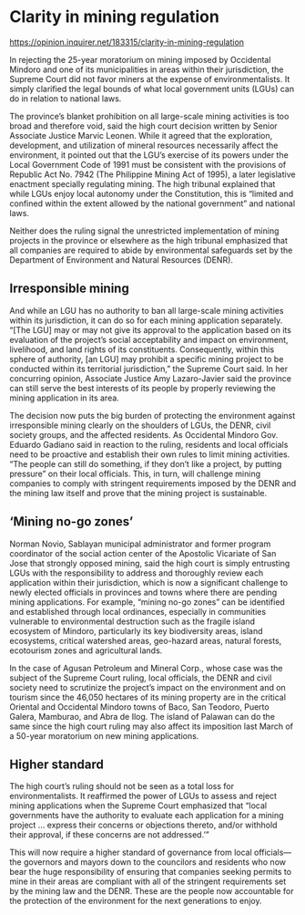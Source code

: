 # Clarity in mining regulation

https://opinion.inquirer.net/183315/clarity-in-mining-regulation



In rejecting the 25-year moratorium on mining imposed by Occidental Mindoro and one of its municipalities in areas within their jurisdiction, the Supreme Court did not favor miners at the expense of environmentalists. It simply clarified the legal bounds of what local government units (LGUs) can do in relation to national laws.

The province’s blanket prohibition on all large-scale mining activities is too broad and therefore void, said the high court decision written by Senior Associate Justice Marvic Leonen. While it agreed that the exploration, development, and utilization of mineral resources necessarily affect the environment, it pointed out that the LGU’s exercise of its powers under the Local Government Code of 1991 must be consistent with the provisions of Republic Act No. 7942 (The Philippine Mining Act of 1995), a later legislative enactment specially regulating mining. The high tribunal explained that while LGUs enjoy local autonomy under the Constitution, this is “limited and confined within the extent allowed by the national government” and national laws.

Neither does the ruling signal the unrestricted implementation of mining projects in the province or elsewhere as the high tribunal emphasized that all companies are required to abide by environmental safeguards set by the Department of Environment and Natural Resources (DENR).



##  Irresponsible mining



And while an LGU has no authority to ban all large-scale mining activities within its jurisdiction, it can do so for each mining application separately. “[The LGU] may or may not give its approval to the application based on its evaluation of the project’s social acceptability and impact on environment, livelihood, and land rights of its constituents. Consequently, within this sphere of authority, [an LGU] may prohibit a specific mining project to be conducted within its territorial jurisdiction,” the Supreme Court said. In her concurring opinion, Associate Justice Amy Lazaro-Javier said the province can still serve the best interests of its people by properly reviewing the mining application in its area.

The decision now puts the big burden of protecting the environment against irresponsible mining clearly on the shoulders of LGUs, the DENR, civil society groups, and the affected residents. As Occidental Mindoro Gov. Eduardo Gadiano said in reaction to the ruling, residents and local officials need to be proactive and establish their own rules to limit mining activities. “The people can still do something, if they don’t like a project, by putting pressure” on their local officials. This, in turn, will challenge mining companies to comply with stringent requirements imposed by the DENR and the mining law itself and prove that the mining project is sustainable.



##  ‘Mining no-go zones’



Norman Novio, Sablayan municipal administrator and former program coordinator of the social action center of the Apostolic Vicariate of San Jose that strongly opposed mining, said the high court is simply entrusting LGUs with the responsibility to address and thoroughly review each application within their jurisdiction, which is now a significant challenge to newly elected officials in provinces and towns where there are pending mining applications. For example, “mining no-go zones” can be identified and established through local ordinances, especially in communities vulnerable to environmental destruction such as the fragile island ecosystem of Mindoro, particularly its key biodiversity areas, island ecosystems, critical watershed areas, geo-hazard areas, natural forests, ecotourism zones and agricultural lands.

In the case of Agusan Petroleum and Mineral Corp., whose case was the subject of the Supreme Court ruling, local officials, the DENR and civil society need to scrutinize the project’s impact on the environment and on tourism since the 46,050 hectares of its mining property are in the critical Oriental and Occidental Mindoro towns of Baco, San Teodoro, Puerto Galera, Mamburao, and Abra de Ilog. The island of Palawan can do the same since the high court ruling may also affect its imposition last March of a 50-year moratorium on new mining applications.



##  Higher standard



The high court’s ruling should not be seen as a total loss for environmentalists. It reaffirmed the power of LGUs to assess and reject mining applications when the Supreme Court emphasized that “local governments have the authority to evaluate each application for a mining project … express their concerns or objections thereto, and/or withhold their approval, if these concerns are not addressed.’”

This will now require a higher standard of governance from local officials—the governors and mayors down to the councilors and residents who now bear the huge responsibility of ensuring that companies seeking permits to mine in their areas are compliant with all of the stringent requirements set by the mining law and the DENR. These are the people now accountable for the protection of the environment for the next generations to enjoy.